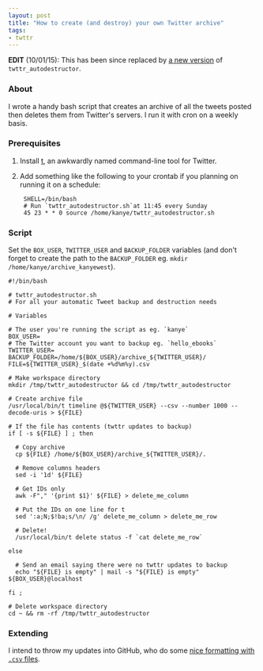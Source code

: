 ```yaml
---
layout: post
title: "How to create (and destroy) your own Twitter archive"
tags:
- twttr
---
```


**EDIT** (10/01/15): This has been since replaced by [a new
version](https://github.com/rey/twttr_autodestructor) of
`twttr_autodestructor`.

### About

I wrote a handy bash script that creates an archive of all the tweets posted
then deletes them from Twitter's servers. I run it with cron on a weekly basis.

### Prerequisites

1. Install [t](https://github.com/sferik/t), an awkwardly named command-line tool for Twitter.
2. Add something like the following to your crontab if you planning on running
   it on a schedule:

        SHELL=/bin/bash
        # Run `twttr_autodestructor.sh`at 11:45 every Sunday
        45 23 * * 0 source /home/kanye/twttr_autodestructor.sh

### Script

Set the `BOX_USER`, `TWITTER_USER` and `BACKUP_FOLDER` variables (and don't
forget to create the path to the `BACKUP_FOLDER` eg. `mkdir
/home/kanye/archive_kanyewest`).

    #!/bin/bash

    # twttr_autodestructor.sh
    # For all your automatic Tweet backup and destruction needs

    # Variables

    # The user you're running the script as eg. `kanye`
    BOX_USER=
    # The Twitter account you want to backup eg. `hello_ebooks`
    TWITTER_USER=
    BACKUP_FOLDER=/home/${BOX_USER}/archive_${TWITTER_USER}/
    FILE=${TWITTER_USER}_$(date +%d%m%y).csv

    # Make workspace directory
    mkdir /tmp/twttr_autodestructor && cd /tmp/twttr_autodestructor

    # Create archive file
    /usr/local/bin/t timeline @${TWITTER_USER} --csv --number 1000 --decode-uris > ${FILE}

    # If the file has contents (twttr updates to backup)
    if [ -s ${FILE} ] ; then

      # Copy archive
      cp ${FILE} /home/${BOX_USER}/archive_${TWITTER_USER}/.

      # Remove columns headers		
      sed -i '1d' ${FILE}

      # Get IDs only
      awk -F"," '{print $1}' ${FILE} > delete_me_column

      # Put the IDs on one line for t
      sed ':a;N;$!ba;s/\n/ /g' delete_me_column > delete_me_row

      # Delete!
      /usr/local/bin/t delete status -f `cat delete_me_row`
     
    else
      
      # Send an email saying there were no twttr updates to backup
      echo "${FILE} is empty" | mail -s "${FILE} is empty" ${BOX_USER}@localhost
        
    fi ;

    # Delete workspace directory
    cd ~ && rm -rf /tmp/twttr_autodestructor

### Extending

I intend to throw my updates into GitHub, who do some [nice formatting with `.csv` files](https://help.github.com/articles/rendering-csv-and-tsv-data).
